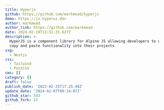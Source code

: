 ```yaml
---
title: Hyperjs
github: https://github.com/markmead/hyperjs
demo: https://js.hyperui.dev
author: markmead
author_link: https://github.com/markmead
date: 2024-02-18T13:51:31.627Z
description: >-
  HyperJS is a component library for Alpine JS allowing developers to quickly
  copy and paste functionality into their projects
ssg:
  - Nextjs
css:
  - Tailwind
  - PostCSS
cms: []
category: []
draft: false
publish_date: '2022-02-25T17:25:48Z'
update_date: '2024-02-07T09:14:07Z'
github_star: 343
github_fork: 15
---
```

